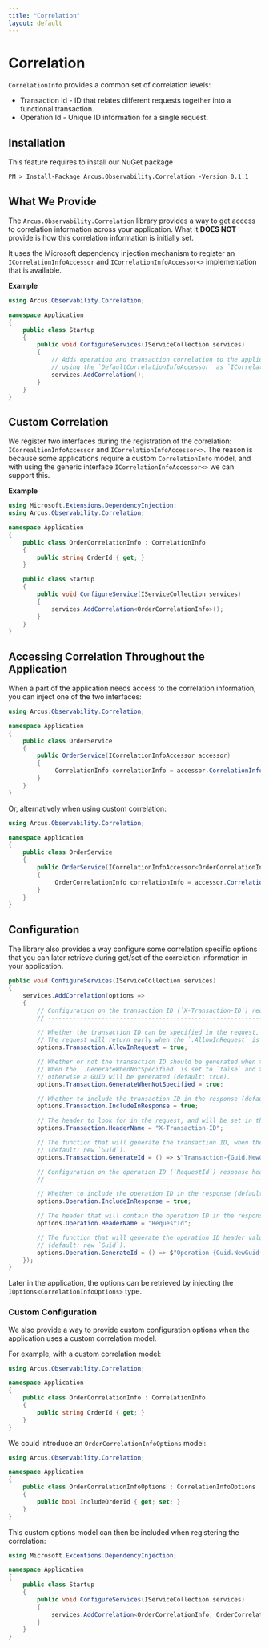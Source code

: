 ```yaml
---
title: "Correlation"
layout: default
---
```


# Correlation

`CorrelationInfo` provides a common set of correlation levels:

- Transaction Id - ID that relates different requests together into a functional transaction.
- Operation Id - Unique ID information for a single request.

## Installation

This feature requires to install our NuGet package

```shell
PM > Install-Package Arcus.Observability.Correlation -Version 0.1.1
```

## What We Provide

The `Arcus.Observability.Correlation` library provides a way to get access to correlation information across your application.
What it **DOES NOT** provide is how this correlation information is initially set.

It uses the Microsoft dependency injection mechanism to register an `ICorrelationInfoAccessor` and `ICorrelationInfoAccessor<>` implementation that is available.

**Example**

```csharp
using Arcus.Observability.Correlation;

namespace Application
{
    public class Startup
    {
        public void ConfigureServices(IServiceCollection services)
        {
            // Adds operation and transaction correlation to the application,
            // using the `DefaultCorrelationInfoAccessor` as `ICorrelationInfoAccessor` that stores the `CorrelationInfo` model internally.
            services.AddCorrelation();
        }
    }
}
```
## Custom Correlation

We register two interfaces during the registration of the correlation: `ICorrealtionInfoAccessor` and `ICorrelationInfoAccessor<>`.
The reason is because some applications require a custom `CorrelationInfo` model, and with using the generic interface `ICorrelationInfoAccessor<>` we can support this.

**Example**

```csharp
using Microsoft.Extensions.DependencyInjection;
using Arcus.Observability.Correlation;

namespace Application
{
    public class OrderCorrelationInfo : CorrelationInfo
    {
        public string OrderId { get; }
    }

    public class Startup
    {
        public void ConfigureService(IServiceCollection services)
        {
            services.AddCorrelation<OrderCorrelationInfo>();
        }
    }
}
```

## Accessing Correlation Throughout the Application

When a part of the application needs access to the correlation information, you can inject one of the two interfaces:

```csharp
using Arcus.Observability.Correlation;

namespace Application
{
    public class OrderService
    {
        public OrderService(ICorrelationInfoAccessor accessor)
        {
             CorrelationInfo correlationInfo = accessor.CorrelationInfo;
        }
    }
}
```

Or, alternatively when using custom correlation:

```csharp
using Arcus.Observability.Correlation;

namespace Application
{
    public class OrderService
    {
        public OrderService(ICorrelationInfoAccessor<OrderCorrelationInfo> accessor)
        {
             OrderCorrelationInfo correlationInfo = accessor.CorrelationInfo;
        }
    }
}
```

## Configuration

The library also provides a way configure some correlation specific options that you can later retrieve during get/set of the correlation information in your application.

```csharp
public void ConfigureServices(IServiceCollection services)
{
    services.AddCorrelation(options =>
    {
        // Configuration on the transaction ID (`X-Transaction-ID`) request/response header.
        // ---------------------------------------------------------------------------------

        // Whether the transaction ID can be specified in the request, and will be used throughout the request handling.
        // The request will return early when the `.AllowInRequest` is set to `false` and the request does contain the header (default: true).
        options.Transaction.AllowInRequest = true;

        // Whether or not the transaction ID should be generated when there isn't any transaction ID found in the request.
        // When the `.GenerateWhenNotSpecified` is set to `false` and the request doesn't contain the header, no value will be available for the transaction ID; 
        // otherwise a GUID will be generated (default: true).
        options.Transaction.GenerateWhenNotSpecified = true;

        // Whether to include the transaction ID in the response (default: true).
        options.Transaction.IncludeInResponse = true;

        // The header to look for in the request, and will be set in the response (default: X-Transaction-ID).
        options.Transaction.HeaderName = "X-Transaction-ID";

        // The function that will generate the transaction ID, when the `.GenerateWhenNotSpecified` is set to `false` and the request doesn't contain the header.
        // (default: new `Guid`).
        options.Transaction.GenerateId = () => $"Transaction-{Guid.NewGuid()}";

        // Configuration on the operation ID (`RequestId`) response header.
        // ----------------------------------------------------------------

        // Whether to include the operation ID in the response (default: true).
        options.Operation.IncludeInResponse = true;

        // The header that will contain the operation ID in the response (default: RequestId).
        options.Operation.HeaderName = "RequestId";

        // The function that will generate the operation ID header value.
        // (default: new `Guid`).
        options.Operation.GenerateId = () => $"Operation-{Guid.NewGuid()}";
    });
}
```

Later in the application, the options can be retrieved by injecting the `IOptions<CorrelationInfoOptions>` type.

### Custom Configuration

We also provide a way to provide custom configuration options when the application uses a custom correlation model.

For example, with a custom correlation model:

```csharp
using Arcus.Observability.Correlation;

namespace Application
{
    public class OrderCorrelationInfo : CorrelationInfo
    {
        public string OrderId { get; }
    }
}
```

We could introduce an `OrderCorrelationInfoOptions` model:

```csharp
using Arcus.Observability.Correlation;

namespace Application
{
    public class OrderCorrelationInfoOptions : CorrelationInfoOptions
    {
        public bool IncludeOrderId { get; set; }
    }
}
```

This custom options model can then be included when registering the correlation:

```csharp
using Microsoft.Excentions.DependencyInjection;

namespace Application
{
    public class Startup
    {
        public void ConfigureServices(IServiceCollection services)
        {
            services.AddCorrelation<OrderCorrelationInfo, OrderCorrelationInfoOptions>(options => options.IncludeOrderId = true);
        }
    }
}
```


